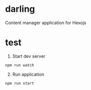 # darling
Content manager application for Hexojs

# test
1. Start dev server
```
npm run watch
```
2. Run application
```
npm run start
```
